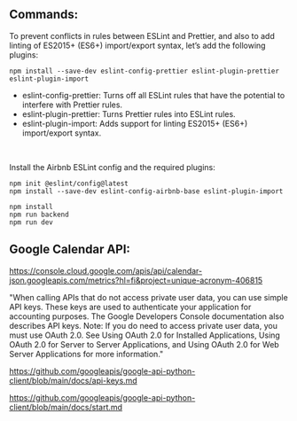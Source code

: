 ## Commands:

<p>To prevent conflicts in rules between ESLint and Prettier, and also to add linting of ES2015+ (ES6+) import/export syntax, let’s add the following plugins:</p>

```
npm install --save-dev eslint-config-prettier eslint-plugin-prettier eslint-plugin-import
```
- eslint-config-prettier: Turns off all ESLint rules that have the potential to interfere with Prettier rules.
- eslint-plugin-prettier: Turns Prettier rules into ESLint rules.
- eslint-plugin-import: Adds support for linting ES2015+ (ES6+) import/export syntax.

<br>
<p>Install the Airbnb ESLint config and the required plugins:</p>

```
npm init @eslint/config@latest
npm install --save-dev eslint-config-airbnb-base eslint-plugin-import
```

```
npm install
npm run backend
npm run dev
```

## Google Calendar API:

https://console.cloud.google.com/apis/api/calendar-json.googleapis.com/metrics?hl=fi&project=unique-acronym-406815

"When calling APIs that do not access private user data, you can use simple API keys. These keys are used to authenticate your application for accounting purposes. The Google Developers Console documentation also describes API keys.
Note: If you do need to access private user data, you must use OAuth 2.0. See Using OAuth 2.0 for Installed Applications, Using OAuth 2.0 for Server to Server Applications, and Using OAuth 2.0 for Web Server Applications for more information."

https://github.com/googleapis/google-api-python-client/blob/main/docs/api-keys.md

https://github.com/googleapis/google-api-python-client/blob/main/docs/start.md